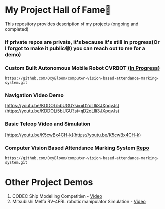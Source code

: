 # My Project Hall of Fame🌟
This repository provides description of my projects (ongoing and completed)
### if private repos are private, it's because it's still in progress(Or I forgot to make it public😅) you can reach out to me for a demo)

### Custom Built Autonomous Mobile Robot CVRBOT [(In Progress)](https://github.com/OxyBloom/cvrbot.git)

```https://github.com/OxyBloom/computer-vision-based-attendance-marking-system.git```
### Navigation Video Demo

[https://youtu.be/KDDOLi5bUGU?si=qD2oLlli3JXpqvJs](https://youtu.be/KDDOLi5bUGU?si=qD2oLlli3JXpqvJs)

### Basic Teleop Video and Simulation

[https://youtu.be/K5cwBx4CH-k](https://youtu.be/K5cwBx4CH-k)


### Computer Vision Based Attendance Marking System [Repo](https://github.com/OxyBloom/computer-vision-based-attendance-marking-system.git)

```https://github.com/OxyBloom/computer-vision-based-attendance-marking-system.git```

# Other Project Demos
1. CODEC Ship Modelling Competition - [Video](https://youtu.be/DMJbOxNZAHw)
2. Mitsubishi Melfa RV-4FRL robotic manipulator Simulation - [Video](https://youtu.be/3CvvUQ1wdXA)
